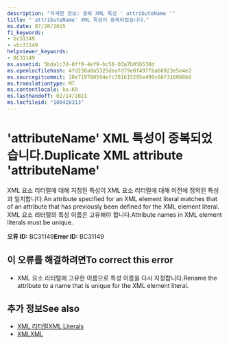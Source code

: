 ```yaml
---
description: "자세한 정보: 중복 XML 특성 ' attributeName '"
title: "'attributeName' XML 특성이 중복되었습니다."
ms.date: 07/20/2015
f1_keywords:
- bc31149
- vbc31149
helpviewer_keywords:
- BC31149
ms.assetid: 5bda1c7d-8ff0-4ef9-bc50-03a7b05b530d
ms.openlocfilehash: 4fd238a8a5325deafd79e8f497fba66923e5e4e2
ms.sourcegitcommit: 10e719780594efc781b15295e499c66f316068b8
ms.translationtype: MT
ms.contentlocale: ko-KR
ms.lasthandoff: 02/14/2021
ms.locfileid: "100428313"
---
```

# <a name="duplicate-xml-attribute-attributename"></a><span data-ttu-id="b05e0-103">'attributeName' XML 특성이 중복되었습니다.</span><span class="sxs-lookup"><span data-stu-id="b05e0-103">Duplicate XML attribute 'attributeName'</span></span>

<span data-ttu-id="b05e0-104">XML 요소 리터럴에 대해 지정된 특성이 XML 요소 리터럴에 대해 이전에 정의된 특성과 일치합니다.</span><span class="sxs-lookup"><span data-stu-id="b05e0-104">An attribute specified for an XML element literal matches that of an attribute that has previously been defined for the XML element literal.</span></span> <span data-ttu-id="b05e0-105">XML 요소 리터럴의 특성 이름은 고유해야 합니다.</span><span class="sxs-lookup"><span data-stu-id="b05e0-105">Attribute names in XML element literals must be unique.</span></span>  
  
 <span data-ttu-id="b05e0-106">**오류 ID:** BC31149</span><span class="sxs-lookup"><span data-stu-id="b05e0-106">**Error ID:** BC31149</span></span>  
  
## <a name="to-correct-this-error"></a><span data-ttu-id="b05e0-107">이 오류를 해결하려면</span><span class="sxs-lookup"><span data-stu-id="b05e0-107">To correct this error</span></span>  
  
- <span data-ttu-id="b05e0-108">XML 요소 리터럴에 고유한 이름으로 특성 이름을 다시 지정합니다.</span><span class="sxs-lookup"><span data-stu-id="b05e0-108">Rename the attribute to a name that is unique for the XML element literal.</span></span>  
  
## <a name="see-also"></a><span data-ttu-id="b05e0-109">추가 정보</span><span class="sxs-lookup"><span data-stu-id="b05e0-109">See also</span></span>

- [<span data-ttu-id="b05e0-110">XML 리터럴</span><span class="sxs-lookup"><span data-stu-id="b05e0-110">XML Literals</span></span>](../language-reference/xml-literals/index.md)
- [<span data-ttu-id="b05e0-111">XML</span><span class="sxs-lookup"><span data-stu-id="b05e0-111">XML</span></span>](../programming-guide/language-features/xml/index.md)
